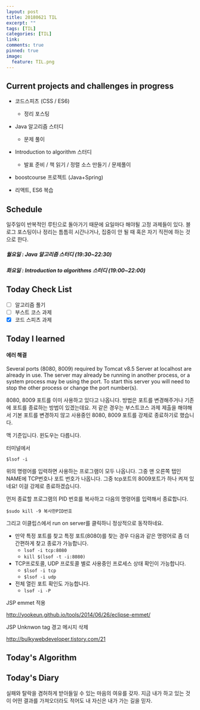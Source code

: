 ```yaml
---
layout: post
title: 20180621 TIL
excerpt: ""
tags: [TIL]
categories: [TIL]
link:
comments: true
pinned: true
image:
  feature: TIL.png
---
```


## Current projects and challenges in progress

- 코드스피츠 (CSS / ES6)

  - 정리 포스팅

- Java 알고리즘 스터디 

  - 문제 풀이

- Introduction to algorithm 스터디

  - 발표 준비 / 책 읽기 / 정렬 소스 만들기 / 문제풀이

- boostcourse 프로젝트 (Java+Spring)

- 리액트, ES6 복습

  

## Schedule

일주일이 반복적인 루틴으로 돌아가기 때문에 요일마다 해야될 고정 과제들이 있다. 블로그 포스팅이나 정리는 틈틈히 시간나거나, 집중이 안 될 때 혹은 자기 직전에 하는 것으로 한다.

##### 월요일 : Java 알고리즘 스터디  (19:30~22:30)

##### 화요일 : Introduction to algorithms 스터디 (19:00~22:00)

## Today Check List

- [ ] 알고리즘 풀기
- [ ] 부스트 코스 과제
- [x] 코드 스피츠 과제

## Today I learned

#### 에러 해결

Several ports (8080, 8009) required by Tomcat v8.5 Server at localhost are already in use. The server may already be running in another process, or a system process may be using the port. To start this server you will need to stop the other process or change the port number(s). 

8080, 8009 포트를 이미 사용하고 있다고 나옵니다. 방법은 포트를 변경해주거나 기존에 포트를 종료하는 방법이 있겠는데요. 저 같은 경우는 부스트코스 과제 제출을 해야해서 기본 포트를 변경하지 않고 사용중인 8080, 8009 포트를 강제로 종료하기로 했습니다.

맥 기준입니다. 윈도우는 다릅니다.

터미널에서

```$lsof -i``` 

위의 명령어를 입력하면 사용하는 프로그램이 모두 나옵니다. 그중 맨 오른쪽 탭인 NAME에 TCP번호나 포트 번호가 나옵니다. 그중 tcp포트의 8009포트가 하나 켜져 있네요! 이걸 강제로 종료하겠습니다. 

먼저 종료할 프로그램의 PID 번호를 복사하고 다음의 명령어를 입력해서 종료합니다.

```$sudo kill -9 복사한PID번호```

그리고 이클립스에서 run on server를 클릭하니 정상적으로 동작하네요.



* 만약 특정 포트를 찾고 특정 포트(8080)를 찾는 경우 다음과 같은 명령어로 좀 더 간편하게 찾고 종료가 가능합니다.
  * ```lsof -i tcp:8080```
  * ```kill $(lsof -t -i:8080)```
* TCP프로토콜, UDP 프로토콜 별로 사용중인 프로세스 상태 확인이 가능합니다.
  * ```$lsof -i tcp```
  * ```$lsof -i udp```
* 전체 열린 포트 확인도 가능합니다.
  * ```lsof -i -P```



JSP emmet 적용

http://yookeun.github.io/tools/2014/06/26/eclipse-emmet/

JSP Unknwon tag 경고 메시지 삭제

http://bulkywebdeveloper.tistory.com/21

## Today's Algorithm



## Today's Diary

실패와 탈락을 겸허하게 받아들일 수 있는 마음의 여유를 갖자. 지금 내가 하고 있는 것이 어떤 결과를 가져오더라도 적어도 내 자신은 내가 가는 길을 믿자. 
```

```